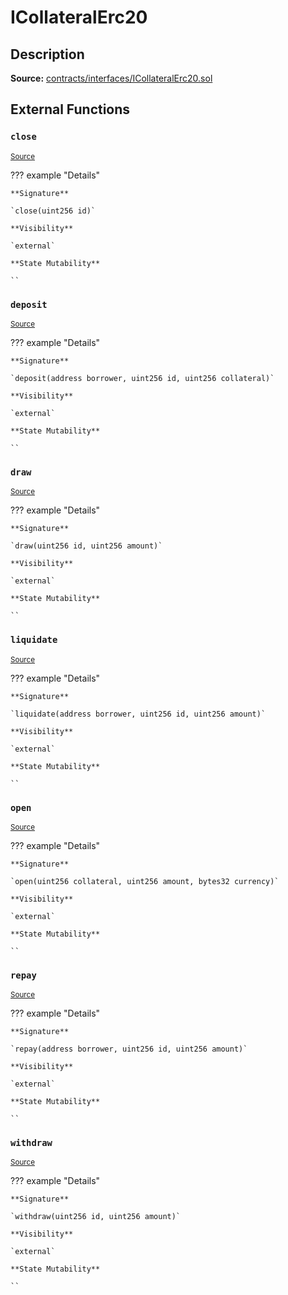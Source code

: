 # ICollateralErc20

## Description

**Source:** [contracts/interfaces/ICollateralErc20.sol](https://github.com/Synthetixio/synthetix/tree/v2.48.0/contracts/interfaces/ICollateralErc20.sol)

## External Functions

### `close`

<sub>[Source](https://github.com/Synthetixio/synthetix/tree/v2.48.0/contracts/interfaces/ICollateralErc20.sol#L10)</sub>

??? example "Details"

    **Signature**

    `close(uint256 id)`

    **Visibility**

    `external`

    **State Mutability**

    ``

### `deposit`

<sub>[Source](https://github.com/Synthetixio/synthetix/tree/v2.48.0/contracts/interfaces/ICollateralErc20.sol#L12)</sub>

??? example "Details"

    **Signature**

    `deposit(address borrower, uint256 id, uint256 collateral)`

    **Visibility**

    `external`

    **State Mutability**

    ``

### `draw`

<sub>[Source](https://github.com/Synthetixio/synthetix/tree/v2.48.0/contracts/interfaces/ICollateralErc20.sol#L26)</sub>

??? example "Details"

    **Signature**

    `draw(uint256 id, uint256 amount)`

    **Visibility**

    `external`

    **State Mutability**

    ``

### `liquidate`

<sub>[Source](https://github.com/Synthetixio/synthetix/tree/v2.48.0/contracts/interfaces/ICollateralErc20.sol#L28)</sub>

??? example "Details"

    **Signature**

    `liquidate(address borrower, uint256 id, uint256 amount)`

    **Visibility**

    `external`

    **State Mutability**

    ``

### `open`

<sub>[Source](https://github.com/Synthetixio/synthetix/tree/v2.48.0/contracts/interfaces/ICollateralErc20.sol#L4)</sub>

??? example "Details"

    **Signature**

    `open(uint256 collateral, uint256 amount, bytes32 currency)`

    **Visibility**

    `external`

    **State Mutability**

    ``

### `repay`

<sub>[Source](https://github.com/Synthetixio/synthetix/tree/v2.48.0/contracts/interfaces/ICollateralErc20.sol#L20)</sub>

??? example "Details"

    **Signature**

    `repay(address borrower, uint256 id, uint256 amount)`

    **Visibility**

    `external`

    **State Mutability**

    ``

### `withdraw`

<sub>[Source](https://github.com/Synthetixio/synthetix/tree/v2.48.0/contracts/interfaces/ICollateralErc20.sol#L18)</sub>

??? example "Details"

    **Signature**

    `withdraw(uint256 id, uint256 amount)`

    **Visibility**

    `external`

    **State Mutability**

    ``
